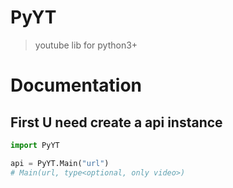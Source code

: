 # PyYT
>youtube lib for python3+

# Documentation
## First U need create a api instance
```py
import PyYT

api = PyYT.Main("url")
# Main(url, type<optional, only video>)
```
